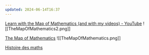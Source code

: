 ```yaml
---
updated: 2024-06-14T16:37
---
```

[Learn with the Map of Mathematics (and with my videos) - YouTube](https://www.youtube.com/watch?v=ljGSId-uHw8)
![[TheMapOfMathematics2.png]]

[The Map of Mathematics](https://www.youtube.com/watch?v=OmJ-4B-mS-Y)
![[TheMapOfMathematics.png]]

[Histoire des maths](https://www.maths-et-tiques.fr/index.php/histoire-des-maths-53)